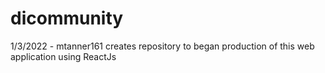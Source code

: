 # dicommunity

1/3/2022 - mtanner161 creates repository to began production of this web application using ReactJs
